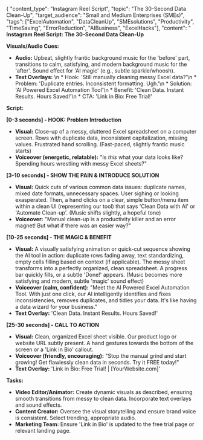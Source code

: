 {
  "content_type": "Instagram Reel Script",
  "topic": "The 30-Second Data Clean-Up",
  "target_audience": "Small and Medium Enterprises (SMEs)",
  "tags": ["ExcelAutomation", "DataCleanUp", "SMEsolutions", "Productivity", "TimeSaving", "ErrorReduction", "AIBusiness", "ExcelHacks"],
  "content": "
**Instagram Reel Script: The 30-Second Data Clean-Up**

**Visuals/Audio Cues:**
*   **Audio:** Upbeat, slightly frantic background music for the 'before' part, transitions to calm, satisfying, and modern background music for the 'after'. Sound effect for 'AI magic' (e.g., subtle sparkle/whoosh).
*   **Text Overlays:** \n    *   Hook: 'Still manually cleaning messy Excel data?'\n    *   Problem: 'Duplicate entries. Inconsistent formatting. Ugh.'\n    *   Solution: 'AI Powered Excel Automation Tool'\n    *   Benefit: 'Clean Data. Instant Results. Hours Saved!'\n    *   CTA: 'Link in Bio: Free Trial!'

**Script:**

**[0-3 seconds] - HOOK: Problem Introduction**
*   **Visual:** Close-up of a messy, cluttered Excel spreadsheet on a computer screen. Rows with duplicate data, inconsistent capitalization, missing values. Frustrated hand scrolling. (Fast-paced, slightly frantic music starts)
*   **Voiceover (energetic, relatable):** \"Is *this* what your data looks like? Spending hours wrestling with messy Excel sheets?\"

**[3-10 seconds] - SHOW THE PAIN & INTRODUCE SOLUTION**
*   **Visual:** Quick cuts of various common data issues: duplicate names, mixed date formats, unnecessary spaces. User sighing or looking exasperated. Then, a hand clicks on a clear, simple button/menu item within a clean UI (representing our tool) that says 'Clean Data with AI' or 'Automate Clean-up'. (Music shifts slightly, a hopeful tone)
*   **Voiceover:** \"Manual clean-up is a productivity killer and an error magnet! But what if there was an easier way?\"

**[10-25 seconds] - THE MAGIC & BENEFIT**
*   **Visual:** A visually satisfying animation or quick-cut sequence showing the AI tool in action: duplicate rows fading away, text standardizing, empty cells filling based on context (if applicable). The messy sheet transforms into a perfectly organized, clean spreadsheet. A progress bar quickly fills, or a subtle 'Done!' appears. (Music becomes more satisfying and modern, subtle 'magic' sound effect)
*   **Voiceover (calm, confident):** \"Meet the AI Powered Excel Automation Tool. With just one click, our AI intelligently identifies and fixes inconsistencies, removes duplicates, and tidies your data. It's like having a data wizard for your business.\"
*   **Text Overlay:** 'Clean Data. Instant Results. Hours Saved!'

**[25-30 seconds] - CALL TO ACTION**
*   **Visual:** Clean, organized Excel sheet visible. Our product logo or website URL subtly present. A hand gestures towards the bottom of the screen or a 'Link in Bio' callout.
*   **Voiceover (friendly, encouraging):** \"Stop the manual grind and start growing! Get flawlessly clean data in seconds. Try it FREE today!\"
*   **Text Overlay:** 'Link in Bio: Free Trial! | [YourWebsite.com]'

**Tasks:**
*   **Video Editor/Animator:** Create dynamic visuals as described, ensuring smooth transitions from messy to clean data. Incorporate text overlays and sound effects.
*   **Content Creator:** Oversee the visual storytelling and ensure brand voice is consistent. Select trending, appropriate audio.
*   **Marketing Team:** Ensure 'Link in Bio' is updated to the free trial page or relevant landing page.